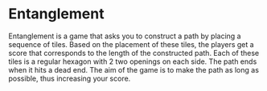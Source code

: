 # Entanglement

Entanglement is a game that asks you to construct a path by placing a sequence of tiles. Based on the placement of these tiles, the players get a score that corresponds to the length of the constructed path. Each of these tiles is a regular hexagon with 2 two openings on each side. The path ends when it hits a dead end. The aim of the game is to make the path as long as possible, thus increasing your score.